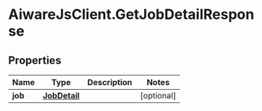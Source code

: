 # AiwareJsClient.GetJobDetailResponse

## Properties

Name | Type | Description | Notes
------------ | ------------- | ------------- | -------------
**job** | [**JobDetail**](JobDetail.md) |  | [optional] 


